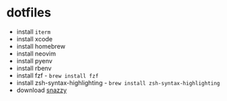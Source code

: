 # dotfiles


- install `iterm`
- install xcode
- install homebrew
- install neovim
- install pyenv
- install rbenv
- install fzf - `brew install fzf`
- install zsh-syntax-highlighting - `brew install zsh-syntax-highlighting`
- download [snazzy](https://github.com/sindresorhus/iterm2-snazzy)
